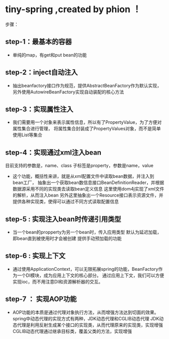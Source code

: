 tiny-spring ,created by phion ！
=====

步骤：

## step-1：最基本的容器

* 单纯的map，有get和put bean的功能


## step-2：inject自动注入

* 抽出beanfactory接口作为规范，提供AbstractBeanFactory作为默认实现，
另外使用AutowireBeanFactory实现自动装配的核心方法


## step-3：实现属性注入

* 我们需要用一个对象来表示属性信息，所以有了PropertyValue，为了方便对属性集合进行管理，
将属性集合封装成了PropertyValues对象，而不是简单使用List等集合


## step-4：实现通过xml注入bean

目前支持的参数是，name、class
子标签是property，参数是name，value

* 这个功能，概括性来讲，就是从xml配置文件中读取bean数据，并注入到bean工厂，
抽象出一个获取bean数信息接口BeanDefinitionReader，并根据数据源采用不同的实现类去读取bean定义信息
这里使用dom4j实现了xml文件的解析，从而注入bean
另外这里抽象出一个Resource接口表示资源文件，并提供各种实现类，使得可以通过不同方式读取配置信息


## step-5 : 实现注入bean时传递引用类型

* 当一个bean的propperty为另一个bean时，传入应用类型
默认为延迟加载，即bean直到被使用时才会被创建
提供手动预加载的功能

## step-6 : 实现上下文

* 通过使用ApplicationContext，可以无限拓展spring的功能，BeanFactory作为一个DI模块，成为应用上下文的核心部分。
通过应用上下文，我们可以方便实现ioc，而不用注意DI和资源解析器的交互。


## step-7 ： 实现AOP功能

* AOP功能的本质是通过代理对象执行方法，从而增强方法达到切面的效果。
spring中动态代理的实现方式有两种，JDK动态代理和CGLIB动态代理
JDK动态代理是利用反射生成某个接口的实现类，从而代理原来的实现类，实现增强
CGLIB动态代理通过继承目标类，覆盖父类的方法，实现增强



